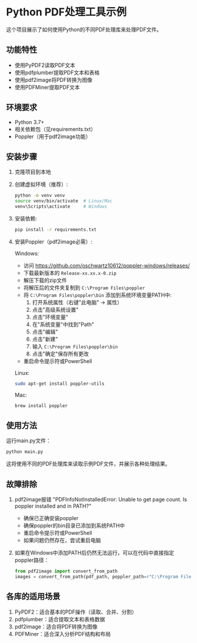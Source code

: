 # Python PDF处理工具示例

这个项目展示了如何使用Python的不同PDF处理库来处理PDF文件。

## 功能特性

- 使用PyPDF2读取PDF文本
- 使用pdfplumber提取PDF文本和表格
- 使用pdf2image将PDF转换为图像
- 使用PDFMiner提取PDF文本

## 环境要求

- Python 3.7+
- 相关依赖包（见requirements.txt）
- Poppler（用于pdf2image功能）

## 安装步骤

1. 克隆项目到本地

2. 创建虚拟环境（推荐）:
   ```bash
   python -m venv venv
   source venv/bin/activate  # Linux/Mac
   venv\Scripts\activate     # Windows
   ```

3. 安装依赖:
   ```bash
   pip install -r requirements.txt
   ```

4. 安装Poppler（pdf2image必需）:

   Windows:
   - 访问 https://github.com/oschwartz10612/poppler-windows/releases/
   - 下载最新版本的 `Release-xx.xx.x-0.zip`
   - 解压下载的zip文件
   - 将解压后的文件夹复制到 `C:\Program Files\poppler`
   - 将 `C:\Program Files\poppler\bin` 添加到系统环境变量PATH中:
     1. 打开系统属性（右键"此电脑" -> 属性）
     2. 点击"高级系统设置"
     3. 点击"环境变量"
     4. 在"系统变量"中找到"Path"
     5. 点击"编辑"
     6. 点击"新建"
     7. 输入 `C:\Program Files\poppler\bin`
     8. 点击"确定"保存所有更改
   - 重启命令提示符或PowerShell

   Linux:
   ```bash
   sudo apt-get install poppler-utils
   ```

   Mac:
   ```bash
   brew install poppler
   ```

## 使用方法

运行main.py文件：
```bash
python main.py
```

这将使用不同的PDF处理库来读取示例PDF文件，并展示各种处理结果。

## 故障排除

1. pdf2image报错 "PDFInfoNotInstalledError: Unable to get page count. Is poppler installed and in PATH?"
   - 确保已正确安装poppler
   - 确保poppler的bin目录已添加到系统PATH中
   - 重启命令提示符或PowerShell
   - 如果问题仍然存在，尝试重启电脑

2. 如果在Windows中添加PATH后仍然无法运行，可以在代码中直接指定poppler路径：
   ```python
   from pdf2image import convert_from_path
   images = convert_from_path(pdf_path, poppler_path=r"C:\Program Files\poppler\bin")
   ```

## 各库的适用场景

1. PyPDF2：适合基本的PDF操作（读取、合并、分割）
2. pdfplumber：适合提取文本和表格数据
3. pdf2image：适合将PDF转换为图像
4. PDFMiner：适合深入分析PDF结构和布局
